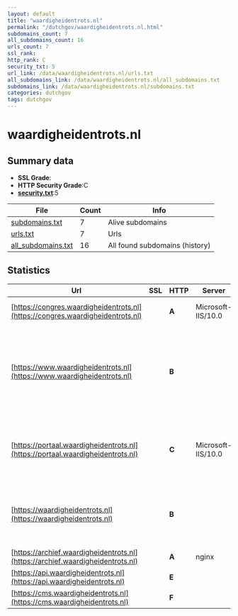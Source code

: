 ```yaml
---
layout: default
title: "waardigheidentrots.nl"
permalink: "/dutchgov/waardigheidentrots.nl.html"
subdomains_count: 7
all_subdomains_count: 16
urls_count: 7
ssl_rank: 
http_rank: C
security_txt: 5
url_link: /data/waardigheidentrots.nl/urls.txt
all_subdomains_link: /data/waardigheidentrots.nl/all_subdomains.txt
subdomains_link: /data/waardigheidentrots.nl/subdomains.txt
categories: dutchgov
tags: dutchgov
---
```



# waardigheidentrots.nl
## Summary data


 - **SSL Grade**:
 - **HTTP Security Grade**:C
 - **[security.txt](https://www.digitaleoverheid.nl/nieuws/standaard-security-txt-nu-verplicht-voor-overheid/)**:5


| File       | Count | Info |
|------------|-------|------|
|[subdomains.txt](/DutchGovScope/data/waardigheidentrots.nl/subdomains.txt)|7|Alive subdomains|
|[urls.txt](/DutchGovScope/data/waardigheidentrots.nl/urls.txt)|7|Urls|
|[all_subdomains.txt](/DutchGovScope/data/waardigheidentrots.nl/all_subdomains.txt)|16|All found subdomains (history)|


## Statistics


| Url | SSL | HTTP | Server | Cookie | HSTS | CORS | CTO | CSP | XFO | XXP | RP |FP| Tech |Title |
|--------|-------|-------|------|------|------|------|------|------|------|------|------|------|------|------|
|[https://congres.waardigheidentrots.nl](https://congres.waardigheidentrots.nl)| | **A**|Microsoft-IIS/10.0| |:white_check_mark: | | | | :white_check_mark: | :white_check_mark: | :white_check_mark: | |IIS:10.0 Windows Server|Document Moved|
|[https://www.waardigheidentrots.nl](https://www.waardigheidentrots.nl)| | **B**||:warning: |:white_check_mark: | | | | :white_check_mark: | :white_check_mark: | :white_check_mark: | |Azure Azure Front Door Google Tag Manager HSTS Microsoft ASP.NET|Waardigheid en t...|
|[https://portaal.waardigheidentrots.nl](https://portaal.waardigheidentrots.nl)| | **C**|Microsoft-IIS/10.0|:white_check_mark: |:white_check_mark: | | |:warning: | | | :white_check_mark: | |Azure HSTS IIS:10.0 Microsoft ASP.NET Windows Server|Waardigheid en t...|
|[https://waardigheidentrots.nl](https://waardigheidentrots.nl)| | **B**||:warning: |:white_check_mark: | | | | :white_check_mark: | :white_check_mark: | :white_check_mark: | |Azure Azure Front Door HSTS Microsoft ASP.NET||
|[https://archief.waardigheidentrots.nl](https://archief.waardigheidentrots.nl)| | **A**|nginx|:warning: |:white_check_mark: | | |:warning: | :white_check_mark: | :white_check_mark: | :white_check_mark: | |HSTS Nginx||
|[https://api.waardigheidentrots.nl](https://api.waardigheidentrots.nl)| | **E**|| | | | | | | | :white_check_mark: | ||Web App - Unavai...|
|[https://cms.waardigheidentrots.nl](https://cms.waardigheidentrots.nl)| | **F**||:white_check_mark: | | :warning:| | | | | :white_check_mark: | |Azure||

